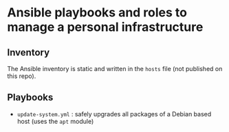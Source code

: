 # Ansible playbooks and roles to manage a personal infrastructure

## Inventory

The Ansible inventory is static and written in the `hosts` file (not published on this repo).

## Playbooks

- `update-system.yml` : safely upgrades all packages of a Debian based host (uses the `apt` module)